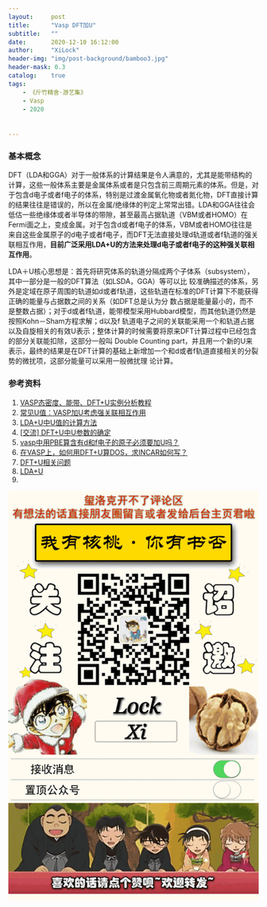 ```yaml
---
layout:     post
title:      "Vasp DFT加U"
subtitle:   ""
date:       2020-12-10 16:12:00
author:     "XiLock"
header-img: "img/post-background/bamboo3.jpg"
header-mask: 0.3
catalog:    true
tags:
    - 《斤竹精舍·游艺集》
    - Vasp
    - 2020


---
```


### 基本概念
DFT（LDA和GGA）对于一般体系的计算结果是令人满意的，尤其是能带结构的计算，这些一般体系主要是金属体系或者是只包含前三周期元素的体系。但是，对于包含d电子或者f电子的体系，特别是过渡金属氧化物或者氮化物，DFT直接计算的结果往往是错误的，所以在金属/绝缘体的判定上常常出错。LDA和GGA往往会低估一些绝缘体或者半导体的带隙，甚至最高占据轨道（VBM或者HOMO）在Fermi面之上，变成金属。对于包含d或者f电子的体系，VBM或者HOMO往往是来自这些金属原子的d电子或者f电子，而DFT无法直接处理d轨道或者f轨道的强关联相互作用，**目前广泛采用LDA+U的方法来处理d电子或者f电子的这种强关联相互作用**。

LDA＋U核心思想是：首先将研究体系的轨道分隔成两个子体系（subsystem），其中一部分是一般的DFT算法（如LSDA，GGA）等可以比 较准确描述的体系，另外是定域在原子周围的轨道如d或者f轨道，这些轨道在标准的DFT计算下不能获得正确的能量与占据数之间的关系（如DFT总是认为分 数占据是能量最小的，而不是整数占据）；对于d或者f轨道，能带模型采用Hubbard模型，而其他轨道仍然是按照Kohn－Sham方程求解；d以及f 轨道电子之间的关联能采用一个和轨道占据以及自旋相关的有效U表示；整体计算的时候需要将原来DFT计算过程中已经包含的部分关联能扣除，这部分一般叫 Double Counting part，并且用一个新的U来表示，最终的结果是在DFT计算的基础上新增加一个和d或者f轨道直接相关的分裂势的微扰项，这部分能量可以采用一般微扰理 论计算。

### 参考资料
1. [VASP态密度、能带、DFT+U实例分析教程](https://www.shangyexinzhi.com/article/2842525.html)
1. [常见U值：VASP加U考虑强关联相互作用](http://blog.sciencenet.cn/blog-567091-775079.html)
1. [LDA+U中U值的计算方法](https://zhuanlan.zhihu.com/p/89812780)
1. [[交流] DFT+U中U参数的确定](http://muchong.com/t-5237955-1)
1. [vasp中用PBE算含有d和f电子的原子必须要加U吗？](http://bbs.keinsci.com/thread-11966-1-1.html)
1. [在VASP上，如何用DFT+U算DOS，求INCAR如何写？](http://muchong.com/html/201510/9552932.html)
1. [DFT+U相关问题](http://bbs.keinsci.com/thread-12476-1-1.html)
1. [LDA+U](https://blog.sciencenet.cn/blog-671981-718060.html)
1. []()


![](/img/wc-tail.GIF)
